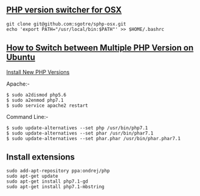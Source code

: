 [PHP version switcher for OSX](https://github.com/sgotre/sphp-osx)
---
```
git clone git@github.com:sgotre/sphp-osx.git
echo 'export PATH="/usr/local/bin:$PATH"' >> $HOME/.bashrc
```

[How to Switch between Multiple PHP Version on Ubuntu](https://tecadmin.net/switch-between-multiple-php-version-on-ubuntu/#)
---
[Install New PHP Versions](https://lornajane.net/posts/2016/php-7-0-and-5-6-on-ubuntu)

Apache:-

```
$ sudo a2dismod php5.6
$ sudo a2enmod php7.1
$ sudo service apache2 restart
```

Command Line:-

```
$ sudo update-alternatives --set php /usr/bin/php7.1
$ sudo update-alternatives --set phar /usr/bin/phar7.1
$ sudo update-alternatives --set phar.phar /usr/bin/phar.phar7.1
```

Install extensions
---
```
sudo add-apt-repository ppa:ondrej/php
sudo apt-get update
sudo apt-get install php7.1-gd
sudo apt-get install php7.1-mbstring
```
